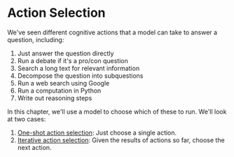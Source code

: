 # Action Selection

We've seen different cognitive actions that a model can take to answer a question, including:

1. Just answer the question directly
2. Run a debate if it's a pro/con question
3. Search a long text for relevant information
4. Decompose the question into subquestions
5. Run a web search using Google
6. Run a computation in Python
7. Write out reasoning steps

In this chapter, we'll use a model to choose which of these to run. We'll look at two cases:

1. [One-shot action selection](one-shot-action-selection.md): Just choose a single action.
2. [Iterative action selection](iterative-action-selection.md): Given the results of actions so far, choose the next action.
